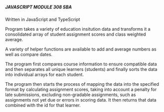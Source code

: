 ##### JAVASCRIPT MODULE 308 SBA #####

Written in JavaScript and TypeScript

Program takes a variety of education insitution data and transforms it a consolidated array of student assignment scores and class weighted average.

A variety of helper functions are available to add and average numbers as well as compare dates.

The program first compares course information to ensure compatible data and then separates all unique learners (students) and finally sorts the data into individual arrays for each student. 

The program then starts the process of mapping the data into the specified format by calculating assignment scores, taking into account a penalty for late submissions, excluding non-gradable assignments, such as assignments not yet due or errors in scoring data.  It then returns that data combined with the id for that learner.


